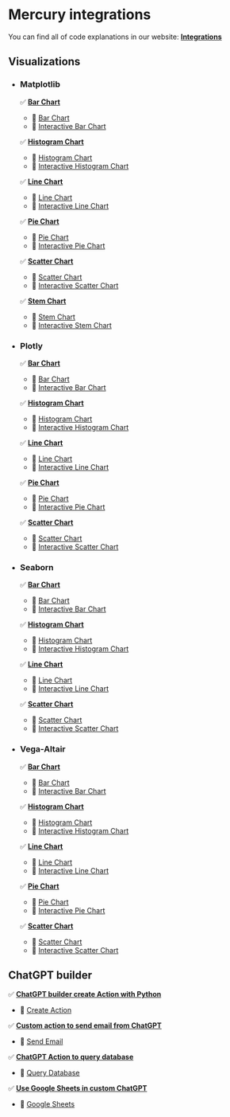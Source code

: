 # Mercury integrations

You can find all of code explanations in our website: [**Integrations**](https://runmercury.com/use/)

## Visualizations

- ### Matplotlib 

  :white_check_mark: [**Bar Chart**](https://runmercury.com/use/jupyter-notebook-plotly-bar-chart/)
  
  - :notebook_with_decorative_cover: [Bar Chart](https://github.com/mljar/mercury-integrations/blob/main/visualizations/matplotlib/matplotlib-bar-chart.ipynb)
  - :notebook_with_decorative_cover: [Interactive Bar Chart](https://github.com/mljar/mercury-integrations/blob/main/visualizations/matplotlib/matplotlib-interactive-bar-chart.ipynb)
  
  :white_check_mark: [**Histogram Chart**](https://runmercury.com/use/jupyter-notebook-matplotlib-histogram-chart/)
  
  - :notebook_with_decorative_cover: [Histogram Chart](https://github.com/mljar/mercury-integrations/blob/main/visualizations/matplotlib/matplotlib-histogram-chart.ipynb)
  - :notebook_with_decorative_cover: [Interactive Histogram Chart](https://github.com/mljar/mercury-integrations/blob/main/visualizations/matplotlib/matplotlib-interactive-histogram-chart.ipynb)
  
  :white_check_mark: [**Line Chart**](https://runmercury.com/use/jupyter-notebook-matplotlib-line-chart/) 
  
  - :notebook_with_decorative_cover: [Line Chart](https://github.com/mljar/mercury-integrations/blob/main/visualizations/matplotlib/matplotlib-line-chart.ipynb)
  - :notebook_with_decorative_cover: [Interactive Line Chart](https://github.com/mljar/mercury-integrations/blob/main/visualizations/matplotlib/matplotlib-interactive-line-chart.ipynb)
  
  :white_check_mark: [**Pie Chart**](https://runmercury.com/use/jupyter-notebook-matplotlib-pie-chart/)
  
  - :notebook_with_decorative_cover: [Pie Chart](https://github.com/mljar/mercury-integrations/blob/main/visualizations/matplotlib/matplotlib-pie-chart.ipynb)
  - :notebook_with_decorative_cover: [Interactive Pie Chart](https://github.com/mljar/mercury-integrations/blob/main/visualizations/matplotlib/matplotlib-interactive-pie-chart.ipynb)

  :white_check_mark: [**Scatter Chart**](https://runmercury.com/use/jupyter-notebook-matplotlib-scatter-chart/)
  
  - :notebook_with_decorative_cover: [Scatter Chart](https://github.com/mljar/mercury-integrations/blob/main/visualizations/matplotlib/matplotlib-scatter-chart.ipynb)
  - :notebook_with_decorative_cover: [Interactive Scatter Chart](https://github.com/mljar/mercury-integrations/blob/main/visualizations/matplotlib/matplotlib-interactive-scatter-chart.ipynb)
  
  :white_check_mark: [**Stem Chart**](https://runmercury.com/use/jupyter-notebook-matplotlib-stem-chart/)
  
  - :notebook_with_decorative_cover: [Stem Chart](https://github.com/mljar/mercury-integrations/blob/main/visualizations/matplotlib/matplotlib-stem-chart.ipynb)
  - :notebook_with_decorative_cover: [Interactive Stem Chart](https://github.com/mljar/mercury-integrations/blob/main/visualizations/matplotlib/matplotlib-interactive-stem-chart.ipynb)
  
- ### Plotly 

  :white_check_mark: [**Bar Chart**](https://runmercury.com/use/jupyter-notebook-plotly-bar-chart/)
  
  - :notebook_with_decorative_cover: [Bar Chart](https://github.com/mljar/mercury-integrations/blob/main/visualizations/plotly/plotly-bar-chart.ipynb)
  - :notebook_with_decorative_cover: [Interactive Bar Chart](https://github.com/mljar/mercury-integrations/blob/main/visualizations/plotly/plotly-interactive-bar-chart.ipynb)
  
  :white_check_mark: [**Histogram Chart**](https://runmercury.com/use/jupyter-notebook-plotly-histogram-chart/)
  
  - :notebook_with_decorative_cover: [Histogram Chart](https://github.com/mljar/mercury-integrations/blob/main/visualizations/plotly/plotly-histogram-chart.ipynb)
  - :notebook_with_decorative_cover: [Interactive Histogram Chart](https://github.com/mljar/mercury-integrations/blob/main/visualizations/plotly/plotly-interactive-histogram-chart.ipynb)
  
  :white_check_mark: [**Line Chart**](https://runmercury.com/use/jupyter-notebook-plotly-line-chart/) 
  
  - :notebook_with_decorative_cover: [Line Chart](https://github.com/mljar/mercury-integrations/blob/main/visualizations/plotly/plotly-line-chart.ipynb)
  - :notebook_with_decorative_cover: [Interactive Line Chart](https://github.com/mljar/mercury-integrations/blob/main/visualizations/plotly/plotly-interactive-line-chart.ipynb)
  
  :white_check_mark: [**Pie Chart**](https://runmercury.com/use/jupyter-notebook-plotly-pie-chart/)
  
  - :notebook_with_decorative_cover: [Pie Chart](https://github.com/mljar/mercury-integrations/blob/main/visualizations/plotly/plotly-pie-chart.ipynb)
  - :notebook_with_decorative_cover: [Interactive Pie Chart](https://github.com/mljar/mercury-integrations/blob/main/visualizations/plotly/plotly-interactive-pie-chart.ipynb)
  
  :white_check_mark: [**Scatter Chart**](https://runmercury.com/use/jupyter-notebook-plotly-scatter-chart/)
  
  - :notebook_with_decorative_cover: [Scatter Chart](https://github.com/mljar/mercury-integrations/blob/main/visualizations/plotly/plotly-scatter-chart.ipynb)
  - :notebook_with_decorative_cover: [Interactive Scatter Chart](https://github.com/mljar/mercury-integrations/blob/main/visualizations/plotly/plotly-interactive-scatter-chart.ipynb)
  
- ### Seaborn
  
   :white_check_mark: [**Bar Chart**](https://runmercury.com/use/jupyter-notebook-seaborn-bar-chart/)
  
  - :notebook_with_decorative_cover: [Bar Chart](https://github.com/mljar/mercury-integrations/blob/main/visualizations/seaborn/seaborn-bar-chart.ipynb)
  - :notebook_with_decorative_cover: [Interactive Bar Chart](https://github.com/mljar/mercury-integrations/blob/main/visualizations/seaborn/seaborn-interactive-bar-chart.ipynb)
  
  :white_check_mark: [**Histogram Chart**](https://runmercury.com/use/jupyter-notebook-seaborn-histogram-chart/)
  
  - :notebook_with_decorative_cover: [Histogram Chart](https://github.com/mljar/mercury-integrations/blob/main/visualizations/seaborn/seaborn-histogram-chart.ipynb)
  - :notebook_with_decorative_cover: [Interactive Histogram Chart](https://github.com/mljar/mercury-integrations/blob/main/visualizations/seaborn/seaborn-interactive-histogram-chart.ipynb)
  
  :white_check_mark: [**Line Chart**](https://runmercury.com/use/jupyter-notebook-seaborn-line-chart/) 
  
  - :notebook_with_decorative_cover: [Line Chart](https://github.com/mljar/mercury-integrations/blob/main/visualizations/seaborn/seaborn-line-chart.ipynb)
  - :notebook_with_decorative_cover: [Interactive Line Chart](https://github.com/mljar/mercury-integrations/blob/main/visualizations/seaborn/seaborn-interactive-line-chart.ipynb)
  
  :white_check_mark: [**Scatter Chart**](https://runmercury.com/use/jupyter-notebook-seaborn-scatter-chart/)
  
  - :notebook_with_decorative_cover: [Scatter Chart](https://github.com/mljar/mercury-integrations/blob/main/visualizations/seaborn/seaborn-scatter-chart.ipynb)
  - :notebook_with_decorative_cover: [Interactive Scatter Chart](https://github.com/mljar/mercury-integrations/blob/main/visualizations/seaborn/seaborn-interactive-scatter-chart.ipynb)

- ### Vega-Altair
  
  :white_check_mark: [**Bar Chart**](https://runmercury.com/use/jupyter-notebook-vega-altair-bar-chart/)
  
  - :notebook_with_decorative_cover: [Bar Chart](https://github.com/mljar/mercury-integrations/blob/main/visualizations/vega-altair/vega-altair-bar-chart.ipynb)
  - :notebook_with_decorative_cover: [Interactive Bar Chart](https://github.com/mljar/mercury-integrations/blob/main/visualizations/vega-altair/vega-altair-interactive-bar-chart.ipynb)
  
  :white_check_mark: [**Histogram Chart**](https://runmercury.com/use/jupyter-notebook-vega-altair-histogram-chart/)
  
  - :notebook_with_decorative_cover: [Histogram Chart](https://github.com/mljar/mercury-integrations/blob/main/visualizations/vega-altair/vega-altair-histogram-chart.ipynb)
  - :notebook_with_decorative_cover: [Interactive Histogram Chart](https://github.com/mljar/mercury-integrations/blob/main/visualizations/vega-altair/vega-altair-interactive-histogram-chart.ipynb)
  
  :white_check_mark: [**Line Chart**](https://runmercury.com/use/jupyter-notebook-vega-altair-line-chart/) 
  
  - :notebook_with_decorative_cover: [Line Chart](https://github.com/mljar/mercury-integrations/blob/main/visualizations/vega-altair/vega-altair-line-chart.ipynb)
  - :notebook_with_decorative_cover: [Interactive Line Chart](https://github.com/mljar/mercury-integrations/blob/main/visualizations/vega-altair/vega-altair-interactive-line-chart.ipynb)
  
  :white_check_mark: [**Pie Chart**](https://runmercury.com/use/jupyter-notebook-vega-altair-pie-chart/)
  
  - :notebook_with_decorative_cover: [Pie Chart](https://github.com/mljar/mercury-integrations/blob/main/visualizations/vega-altair/vega-altair-pie-chart.ipynb)
  - :notebook_with_decorative_cover: [Interactive Pie Chart](https://github.com/mljar/mercury-integrations/blob/main/visualizations/vega-altair/vega-altair-interactive-pie-chart.ipynb)
  
  :white_check_mark: [**Scatter Chart**](https://runmercury.com/use/jupyter-notebook-vega-altair-scatter-chart/)
  
  - :notebook_with_decorative_cover: [Scatter Chart](https://github.com/mljar/mercury-integrations/blob/main/visualizations/vega-altair/vega-altair-scatter-chart.ipynb)
  - :notebook_with_decorative_cover: [Interactive Scatter Chart](https://github.com/mljar/mercury-integrations/blob/main/visualizations/vega-altair/vega-altair-interactive-scatter-chart.ipynb)
  
## ChatGPT builder

:white_check_mark: [**ChatGPT builder create Action with Python**](https://runmercury.com/use/gpt-builder-action/) 

- :notebook_with_decorative_cover: [Create Action](https://github.com/mljar/mercury-integrations/blob/main/gpt-builder/what-time-is-it.ipynb)

:white_check_mark: [**Custom action to send email from ChatGPT**](https://runmercury.com/use/gpt-builder-action-send-email/) 

- :notebook_with_decorative_cover: [Send Email](https://github.com/mljar/mercury-integrations/blob/main/gpt-builder/send-email.ipynb)

:white_check_mark: [**ChatGPT Action to query database**](https://runmercury.com/use/gpt-action-query-database/) 

- :notebook_with_decorative_cover: [Query Database](https://github.com/mljar/mercury-integrations/blob/main/gpt-builder/query-database.ipynb)

:white_check_mark: [**Use Google Sheets in custom ChatGPT**](https://runmercury.com/use/gpt-builder-sheets/) 

- :notebook_with_decorative_cover: [Google Sheets](https://github.com/mljar/mercury-integrations/blob/main/gpt-builder/gpt-sheets.ipynb)
